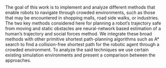 The goal of this work is to implement and analyze different methods that enable robots
to navigate through crowded environments, such as those that may be encountered in
shopping malls, road side walks, or industries.  The two key methods considered here for
planning a robot’s trajectory safe from moving and static obstacles are neural-network
based estimation of a human’s trajectory and social forces method.  We integrate these
broad methods with other primitive shortest path-planning algorithms such as A* search
to find a collision-free shortest path for the robotic agent through a crowded environment.
To  analyze  the  said  techniques  we  use  certain  existing  simulation  environments  and
present a comparison between the approaches.
